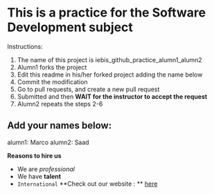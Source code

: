 # This is a practice for the Software Development subject

Instructions:
1. The name of this project is iebis_github_practice_alumn1_alumn2
2. Alumn1 forks the project
3. Edit this readme in his/her forked project adding the name below
4. Commit the modification
5. Go to pull requests, and create a new pull request
6. Submitted and then **WAIT for the instructor to accept the request**
7. Alumn2 repeats the steps 2-6


## Add your names below:
alumn1: Marco
alumn2: Saad

**Reasons to hire us**
* We are _professional_
* We have **talent**
* `International`
**Check out our website : ** [here](http://www.truepassion.co)

